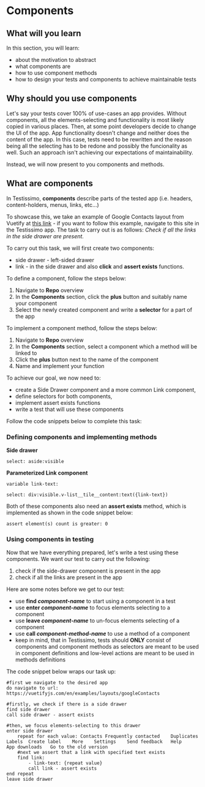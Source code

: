 # Components

## What will you learn
In this section, you will learn:
- about the motivation to abstract 
- what components are
- how to use component methods
- how to design your tests and components to achieve maintainable tests

## Why should you use components
Let's say your tests cover 100% of use-cases an app provides. 
Without components, all the elements-selecting and functionality is most likely copied in various places.
Then, at some point developers decide to change the UI of the app. App functionality doesn't change and neither does the content of the app.
In this case, tests need to be rewritten and the reason being all the selecting has to be redone and possibly the funcionality as well.
Such an approach isn't achieving our expectations of maintainability.

Instead, we will now present to you components and methods.

## What are components
In Testissimo, **components** describe parts of the tested app (i.e. headers, content-holders, menus, links, etc...)

To showcase this, we take an example of Google Contacts layout from Vuetify at [this link](https://www.google.com "Google's Contacts at Vuetify") - if you want to follow this example, navigate to this site in the Testissimo app.
The task to carry out is as follows:
_Check if all the links in the side drawer are present._

To carry out this task, we will first create two components: 
- side drawer - left-sided drawer 
- link - in the side drawer
and also **click** and **assert exists** functions.

To define a component, follow the steps below:
1. Navigate to **Repo** overview
2. In the **Components** section, click the **plus** button and suitably name your component 
3. Select the newly created component and write a **selector** for a part of the app 

To implement a component method, follow the steps below:
1. Navigate to **Repo** overview 
2. In the **Components** section, select a component which a method will be linked to
3. Click the **plus** button next to the name of the component
4. Name and implement your function 

To achieve our goal, we now need to: 
- create a Side Drawer component and a more common Link component, 
- define selectors for both components,
- implement assert exists functions
- write a test that will use these components

Follow the code snippets below to complete this task:

### Defining components and implementing methods
**Side drawer**
```
select: aside:visible
```
**Parameterized Link component** 
```
variable link-text: 

select: div:visible.v-list__tile__content:text({link-text})
```
Both of these components also need an **assert exists** method, which is implemented as shown in the code snippet below:
```
assert element(s) count is greater: 0
```

### Using components in testing
Now that we have everything prepared, let's write a test using these components.
We want our test to carry out the following:
1. check if the side-drawer component is present in the app
2. check if all the links are present in the app

Here are some notes before we get to our test:
- use **find _component-name_** to start using a component in a test
- use **enter _component-name_** to focus elements selecting to a component
- use **leave _component-name_** to un-focus elements selecting of a component
- use **call _component-method-name_** to use a method of a component
- keep in mind, that in Testissimo, tests should **ONLY** consist of components and component methods as selectors are meant to be used in component definitions and low-level actions are meant to be used in methods definitions 

The code snippet below wraps our task up:
```
#first we navigate to the desired app
do navigate to url: https://vuetifyjs.com/en/examples/layouts/googleContacts

#firstly, we check if there is a side drawer
find side drawer
call side drawer - assert exists

#then, we focus elements-selecting to this drawer
enter side drawer
	repeat for each value: Contacts	Frequently contacted	Duplicates	Labels	Create label	More	Settings	Send feedback	Help	App downloads	Go to the old version
	#next we assert that a link with specified text exists
	find link: 
		- link-text: {repeat value}
		call link - assert exists	
end repeat
leave side drawer
```